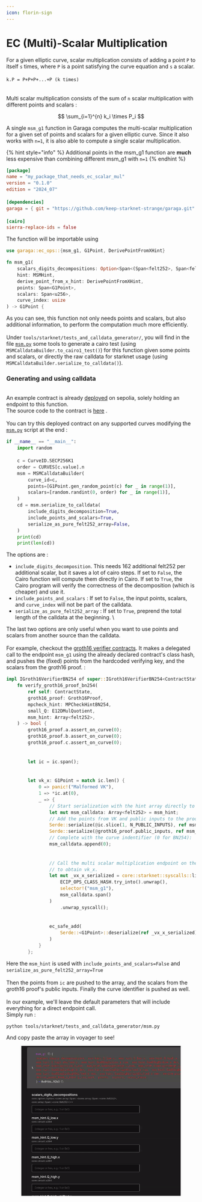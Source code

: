 ```yaml
---
icon: florin-sign
---
```


# EC (Multi)-Scalar Multiplication

For a given elliptic curve, scalar multiplication consists of adding a point  `P` to itself `s` times, where `P` is a point satisfying the curve equation and `s` a scalar. \
\
`k.P = P+P+P+...+P (k times)`\
\
\
Multi scalar multiplication consists of the sum of `n` scalar multiplication with different points and scalars :

$$
\sum_{i=1}^{n} k_i \times P_i
$$



A single `msm_g1` function in Garaga computes the multi-scalar multiplication for a given set of points and scalars for a given elliptic curve. Since it also works with `n=1`, it is also able to compute a single scalar multiplication.

{% hint style="info" %}
Additional points in the msm\_g1 function are **much** less expensive than combining different msm\_g1 with `n=1`
{% endhint %}

```toml
[package]
name = "my_package_that_needs_ec_scalar_mul"
version = "0.1.0"
edition = "2024_07"

[dependencies]
garaga = { git = "https://github.com/keep-starknet-strange/garaga.git" }

[cairo]
sierra-replace-ids = false
```

The function will be importable using&#x20;

```rust
use garaga::ec_ops::{msm_g1, G1Point, DerivePointFromXHint}
```

```rust
fn msm_g1(
    scalars_digits_decompositions: Option<Span<(Span<felt252>, Span<felt252>)>>,
    hint: MSMHint,
    derive_point_from_x_hint: DerivePointFromXHint,
    points: Span<G1Point>,
    scalars: Span<u256>,
    curve_index: usize
) -> G1Point {
```

As you can see, this function not only needs points and scalars, but also additional information, to perform the computation much more efficiently. \
\
Under `tools/starknet/tests_and_calldata_generator/`, you will find in the file [`msm.py`](https://github.com/keep-starknet-strange/garaga/blob/main/hydra/garaga/starknet/tests_and_calldata_generators/msm.py) some tools to generate a cairo test (using `MSMCalldataBuilder.to_cairo1_test()`) for this function given some points and scalars, or directly the raw calldata for starknet usage (using `MSMCalldataBuilder.serialize_to_calldata()`).&#x20;

### Generating and using calldata

\
An example contract is already [deployed](https://sepolia.voyager.online/contract/0x012686bdb4ca3f22ffc93dfe1e24d72294aac38a4f6b997b456fb4368fb3390b#readContract) on sepolia, solely holding an endpoint to this function. \
The source code to the contract is [here](https://github.com/keep-starknet-strange/garaga/blob/main/src/cairo/contracts/universal\_ecip/src/lib.cairo) .\
\
You can try this deployed contract on any supported curves modifying the [`msm.py`](https://github.com/keep-starknet-strange/garaga/blob/main/hydra/garaga/starknet/tests\_and\_calldata\_generators/msm.py) script at the end :&#x20;

```python
if __name__ == "__main__":
    import random

    c = CurveID.SECP256K1
    order = CURVES[c.value].n
    msm = MSMCalldataBuilder(
        curve_id=c,
        points=[G1Point.gen_random_point(c) for _ in range(1)],
        scalars=[random.randint(0, order) for _ in range(1)],
    )
    cd = msm.serialize_to_calldata(
        include_digits_decomposition=True,
        include_points_and_scalars=True,
        serialize_as_pure_felt252_array=False,
    )
    print(cd)
    print(len(cd))
```

The options are :

* `include_digits_decomposition`. This needs 162 additional felt252 per additional scalar, but it saves a lot of cairo steps. If set to `False`, the Cairo function will compute them directly in Cairo. If set to `True`, the Cairo program will verify the correctness of the decomposition (which is cheaper) and use it.
* `include_points_and_scalars` : If set to `False`, the input points, scalars, and `curve_index` will not be part of the calldata.
* `serialize_as_pure_felt252_array` : If set to `True`, preprend the total length of the calldata at the beginning. \


The last two options are only useful when you want to use points and scalars from another source than the calldata. \
\
For example, checkout the [groth16 verifier contracts](https://github.com/keep-starknet-strange/garaga/blob/8b6dddb9738c62a140fcbd3f9a80208ff07b9853/src/cairo/contracts/groth16\_example\_bn254/src/groth16\_verifier.cairo#L34-L73). It makes a delegated call to the endpoint `msm_g1`  using the already declared contract's class hash, and pushes the (fixed) points from the hardcoded verifying key, and the scalars from the groth16 proof. :

```rust
impl IGroth16VerifierBN254 of super::IGroth16VerifierBN254<ContractState> {
    fn verify_groth16_proof_bn254(
        ref self: ContractState,
        groth16_proof: Groth16Proof,
        mpcheck_hint: MPCheckHintBN254,
        small_Q: E12DMulQuotient,
        msm_hint: Array<felt252>,
    ) -> bool {
        groth16_proof.a.assert_on_curve(0);
        groth16_proof.b.assert_on_curve(0);
        groth16_proof.c.assert_on_curve(0);


        let ic = ic.span();


        let vk_x: G1Point = match ic.len() {
            0 => panic!("Malformed VK"),
            1 => *ic.at(0),
            _ => {
                // Start serialization with the hint array directly to avoid copying it.
                let mut msm_calldata: Array<felt252> = msm_hint;
                // Add the points from VK and public inputs to the proof.
                Serde::serialize(@ic.slice(1, N_PUBLIC_INPUTS), ref msm_calldata);
                Serde::serialize(@groth16_proof.public_inputs, ref msm_calldata);
                // Complete with the curve indentifier (0 for BN254):
                msm_calldata.append(0);


                // Call the multi scalar multiplication endpoint on the Garaga ECIP ops contract
                // to obtain vk_x.
                let mut _vx_x_serialized = core::starknet::syscalls::library_call_syscall(
                    ECIP_OPS_CLASS_HASH.try_into().unwrap(),
                    selector!("msm_g1"),
                    msm_calldata.span()
                )
                    .unwrap_syscall();


                ec_safe_add(
                    Serde::<G1Point>::deserialize(ref _vx_x_serialized).unwrap(), *ic.at(0), 0
                )
            }
        };
```

Here the `msm_hint` is used with `include_points_and_scalars=False` and `serialize_as_pure_felt252_array=True`\
\
Then the points from `ic` are pushed to the array, and the scalars from the groth16 proof's public inputs. Finally the curve identifier is pushed as well. \
\
In our example, we'll leave the default parameters that will include everything for a direct endpoint call. \
Simply run :

```
python tools/starknet/tests_and_calldata_generator/msm.py
```

And copy paste the array in voyager to see!

<figure><img src="../.gitbook/assets/ezgif-7-46048b79f9.gif" alt=""><figcaption></figcaption></figure>
